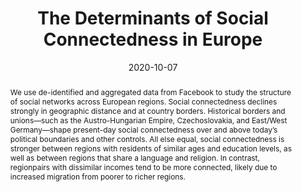 ---
title: "The Determinants of Social
Connectedness in Europe"
collection: wps
link: /files/The-Determinants-of-Social-Connectedness-in-Europe.pdf
coauthors: Michael Bailey, Theresa Kuchler, Dominic Russel, Bogdan State, and Johannes Stroebel
date: 2020-10-07
outcome: Social Informatics 2020
outcome_link: https://link.springer.com/chapter/10.1007/978-3-030-60975-7_1
abstract: "We use de-identified and aggregated data from Facebook to study the structure of social networks across European regions. Social connectedness declines strongly in geographic distance and at country borders. Historical borders and unions—such as the Austro-Hungarian Empire, Czechoslovakia, and East/West Germany—shape present-day social connectedness over and above today’s political boundaries and other controls. All else equal, social connectedness is stronger between regions with residents of similar ages and education levels, as well as between regions that share a language and religion. In contrast, regionpairs with dissimilar incomes tend to be more connected, likely due to increased migration from poorer to richer regions."
press: <a href="https://research.fb.com/blog/2020/09/friendship-across-europe-how-geography-and-history-shape-social-networks/">Facebook Research</a>
data: <a href="https://github.com/social-connectedness-index/euro_sci">Replication Code</a> | <a href="https://arxiv.org/pdf/2007.12177.pdf">Online Appendix</a> | <a href="https://data.humdata.org/dataset/social-connectedness-index">SCI Data</a> | <a href="https://drew-johnston.com/files/social_connectedness_in_europe/slides.pdf">Slides</a>
---